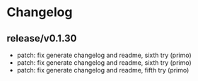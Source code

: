 # Changelog

## release/v0.1.30
* patch: fix generate changelog and readme, sixth try (primo)
* patch: fix generate changelog and readme, sixth try (primo)
* patch: fix generate changelog and readme, fifth try (primo)
